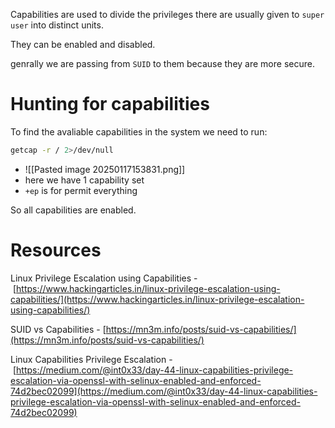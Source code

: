 Capabilities are used to divide the privileges there are usually given to `super user` into distinct units.

They can be enabled and disabled.

genrally we are passing from `SUID` to them because they are more secure.


# Hunting for capabilities

To find the avaliable capabilities in the system we need to run:
```bash
getcap -r / 2>/dev/null
```
- ![[Pasted image 20250117153831.png]]
- here we have 1 capability set
- `+ep` is for permit everything

So all capabilities are enabled.



# Resources
Linux Privilege Escalation using Capabilities - [https://www.hackingarticles.in/linux-privilege-escalation-using-capabilities/](https://www.hackingarticles.in/linux-privilege-escalation-using-capabilities/)

SUID vs Capabilities - [https://mn3m.info/posts/suid-vs-capabilities/](https://mn3m.info/posts/suid-vs-capabilities/)

Linux Capabilities Privilege Escalation - [https://medium.com/@int0x33/day-44-linux-capabilities-privilege-escalation-via-openssl-with-selinux-enabled-and-enforced-74d2bec02099](https://medium.com/@int0x33/day-44-linux-capabilities-privilege-escalation-via-openssl-with-selinux-enabled-and-enforced-74d2bec02099)

